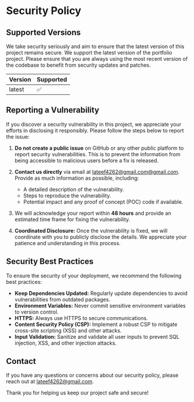 # Security Policy

## Supported Versions

We take security seriously and aim to ensure that the latest version of this project remains secure. We support the latest version of the portfolio project. Please ensure that you are always using the most recent version of the codebase to benefit from security updates and patches.

| Version | Supported          |
| ------- | ------------------ |
| latest  | :white_check_mark: |

## Reporting a Vulnerability

If you discover a security vulnerability in this project, we appreciate your efforts in disclosing it responsibly. Please follow the steps below to report the issue:

1. **Do not create a public issue** on GitHub or any other public platform to report security vulnerabilities. This is to prevent the information from being accessible to malicious users before a fix is released.

2. **Contact us directly** via email at [lateef4262@gmail.com@gmail.com](mailto:lateef4262@gmail.com). Provide as much information as possible, including:

   - A detailed description of the vulnerability.
   - Steps to reproduce the vulnerability.
   - Potential impact and any proof of concept (POC) code if available.

3. We will acknowledge your report within **48 hours** and provide an estimated time frame for fixing the vulnerability.

4. **Coordinated Disclosure:** Once the vulnerability is fixed, we will coordinate with you to publicly disclose the details. We appreciate your patience and understanding in this process.

## Security Best Practices

To ensure the security of your deployment, we recommend the following best practices:

- **Keep Dependencies Updated:** Regularly update dependencies to avoid vulnerabilities from outdated packages.
- **Environment Variables:** Never commit sensitive environment variables to version control.
- **HTTPS:** Always use HTTPS to secure communications.
- **Content Security Policy (CSP):** Implement a robust CSP to mitigate cross-site scripting (XSS) and other attacks.
- **Input Validation:** Sanitize and validate all user inputs to prevent SQL injection, XSS, and other injection attacks.

## Contact

If you have any questions or concerns about our security policy, please reach out at [lateef4262@gmail.com](mailto:lateef4262@gmail.com).

Thank you for helping us keep our project safe and secure!
